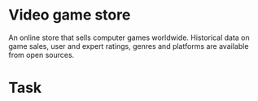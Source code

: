 # Video game store
An online store that sells computer games worldwide. Historical data on game sales, user and expert ratings, genres and platforms are available from open sources.

# Task

